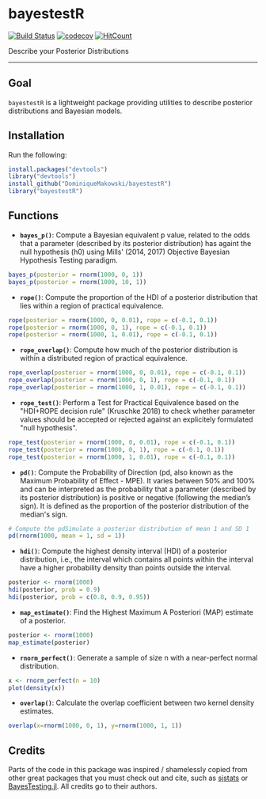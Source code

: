 # bayestestR

[![Build Status](https://travis-ci.org/DominiqueMakowski/bayestestR.svg?branch=master)](https://travis-ci.org/DominiqueMakowski/bayestestR)
[![codecov](https://codecov.io/gh/DominiqueMakowski/bayestestR/branch/master/graph/badge.svg)](https://codecov.io/gh/DominiqueMakowski/bayestestR)
[![HitCount](http://hits.dwyl.io/DominiqueMakowski/bayestestR.svg)](http://hits.dwyl.io/DominiqueMakowski/bayestestR)

Describe your Posterior Distributions


---


## Goal

`bayestestR` is a lightweight package providing utilities to describe posterior distributions and Bayesian models.


## Installation


Run the following:

```R
install.packages("devtools")
library("devtools")
install_github("DominiqueMakowski/bayestestR")
library("bayestestR")
```


## Functions


- **`bayes_p()`**: Compute a Bayesian equivalent p value, related to the odds that a parameter (described by its posterior distribution) has againt the null hypothesis (h0) using Mills' (2014, 2017) Objective Bayesian Hypothesis Testing paradigm.

```R
bayes_p(posterior = rnorm(1000, 0, 1))
bayes_p(posterior = rnorm(1000, 10, 1))
```


- **`rope()`**: Compute the proportion of the HDI of a posterior distribution that lies within a region of practical equivalence.

```R
rope(posterior = rnorm(1000, 0, 0.01), rope = c(-0.1, 0.1))
rope(posterior = rnorm(1000, 0, 1), rope = c(-0.1, 0.1))
rope(posterior = rnorm(1000, 1, 0.01), rope = c(-0.1, 0.1))
```

- **`rope_overlap()`**: Compute how much of the posterior distribution is within a distributed region of practical equivalence.

```R
rope_overlap(posterior = rnorm(1000, 0, 0.01), rope = c(-0.1, 0.1))
rope_overlap(posterior = rnorm(1000, 0, 1), rope = c(-0.1, 0.1))
rope_overlap(posterior = rnorm(1000, 1, 0.01), rope = c(-0.1, 0.1))
```

- **`rope_test()`**: Perform a Test for Practical Equivalence based on the "HDI+ROPE decision rule" (Kruschke 2018) to check whether parameter values should be accepted or rejected against an explicitely formulated "null hypothesis".

```R
rope_test(posterior = rnorm(1000, 0, 0.01), rope = c(-0.1, 0.1))
rope_test(posterior = rnorm(1000, 0, 1), rope = c(-0.1, 0.1))
rope_test(posterior = rnorm(1000, 1, 0.01), rope = c(-0.1, 0.1))
```


- **`pd()`**: Compute the Probability of Direction (pd, also known as the Maximum Probability of Effect - MPE). It varies between 50\% and 100\% and can be interpreted as the probability that a parameter (described by its posterior distribution) is positive or negative (following  the median’s sign). It is defined as the proportion of the posterior distribution of the median's sign.

```R
# Compute the pdSimulate a posterior distribution of mean 1 and SD 1
pd(rnorm(1000, mean = 1, sd = 1))
```

- **`hdi()`**: Compute the highest density interval (HDI) of a posterior distribution, i.e., the interval which contains all points within the interval have a higher probability density than points outside the interval.

```R
posterior <- rnorm(1000)
hdi(posterior, prob = 0.9)
hdi(posterior, prob = c(0.8, 0.9, 0.95))
```

- **`map_estimate()`**: Find the Highest Maximum A Posteriori (MAP) estimate of a posterior.

```R
posterior <- rnorm(1000)
map_estimate(posterior)
```

- **`rnorm_perfect()`**: Generate a sample of size n with a near-perfect normal distribution.

```R
x <- rnorm_perfect(n = 10)
plot(density(x))
```

- **`overlap()`**: Calculate the overlap coefficient between two kernel density estimates.


```R
overlap(x=rnorm(1000, 0, 1), y=rnorm(1000, 1, 1))
```

## Credits

Parts of the code in this package was inspired / shamelessly copied from other great packages that you must check out and cite, such as [sjstats](https://github.com/strengejacke/sjstats) or [BayesTesting.jl](https://github.com/tszanalytics/BayesTesting.jl). All credits go to their authors.